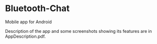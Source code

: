 # Bluetooth-Chat
Mobile app for Android

Description of the app and some screenshots showing its features are in AppDescription.pdf.
